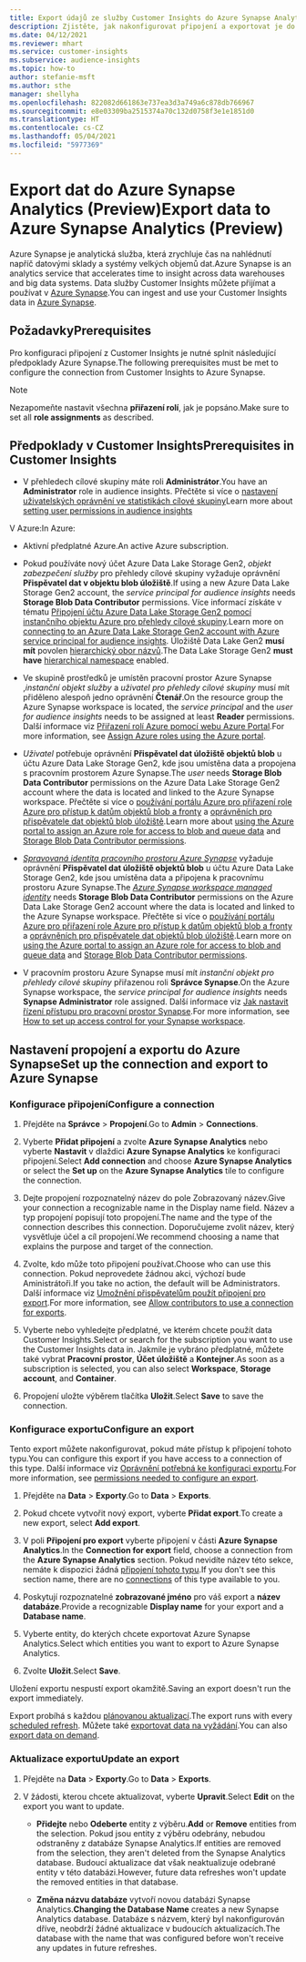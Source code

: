 ```yaml
---
title: Export údajů ze služby Customer Insights do Azure Synapse Analytics
description: Zjistěte, jak nakonfigurovat připojení a exportovat je do Azure Synapse Analytics.
ms.date: 04/12/2021
ms.reviewer: mhart
ms.service: customer-insights
ms.subservice: audience-insights
ms.topic: how-to
author: stefanie-msft
ms.author: sthe
manager: shellyha
ms.openlocfilehash: 822082d661863e737ea3d3a749a6c878db766967
ms.sourcegitcommit: e8e03309ba2515374a70c132d0758f3e1e1851d0
ms.translationtype: HT
ms.contentlocale: cs-CZ
ms.lasthandoff: 05/04/2021
ms.locfileid: "5977369"
---
```

# <a name="export-data-to-azure-synapse-analytics-preview"></a><span data-ttu-id="762c1-103">Export dat do Azure Synapse Analytics (Preview)</span><span class="sxs-lookup"><span data-stu-id="762c1-103">Export data to Azure Synapse Analytics (Preview)</span></span>

<span data-ttu-id="762c1-104">Azure Synapse je analytická služba, která zrychluje čas na nahlédnutí napříč datovými sklady a systémy velkých objemů dat.</span><span class="sxs-lookup"><span data-stu-id="762c1-104">Azure Synapse is an analytics service that accelerates time to insight across data warehouses and big data systems.</span></span> <span data-ttu-id="762c1-105">Data služby Customer Insights můžete přijímat a používat v [Azure Synapse](/azure/synapse-analytics/overview-what-is).</span><span class="sxs-lookup"><span data-stu-id="762c1-105">You can ingest and use your Customer Insights data in [Azure Synapse](/azure/synapse-analytics/overview-what-is).</span></span>

## <a name="prerequisites"></a><span data-ttu-id="762c1-106">Požadavky</span><span class="sxs-lookup"><span data-stu-id="762c1-106">Prerequisites</span></span>

<span data-ttu-id="762c1-107">Pro konfiguraci připojení z Customer Insights je nutné splnit následující předpoklady Azure Synapse.</span><span class="sxs-lookup"><span data-stu-id="762c1-107">The following prerequisites must be met to configure the connection from Customer Insights to Azure Synapse.</span></span>

> [!NOTE]
> <span data-ttu-id="762c1-108">Nezapomeňte nastavit všechna **přiřazení rolí**, jak je popsáno.</span><span class="sxs-lookup"><span data-stu-id="762c1-108">Make sure to set all **role assignments** as described.</span></span>  

## <a name="prerequisites-in-customer-insights"></a><span data-ttu-id="762c1-109">Předpoklady v Customer Insights</span><span class="sxs-lookup"><span data-stu-id="762c1-109">Prerequisites in Customer Insights</span></span>

* <span data-ttu-id="762c1-110">V přehledech cílové skupiny máte roli **Administrátor**.</span><span class="sxs-lookup"><span data-stu-id="762c1-110">You have an **Administrator** role in audience insights.</span></span> <span data-ttu-id="762c1-111">Přečtěte si více o [nastavení uživatelských oprávnění ve statistikách cílové skupiny](permissions.md#assign-roles-and-permissions)</span><span class="sxs-lookup"><span data-stu-id="762c1-111">Learn more about [setting user permissions in audience insights](permissions.md#assign-roles-and-permissions)</span></span>

<span data-ttu-id="762c1-112">V Azure:</span><span class="sxs-lookup"><span data-stu-id="762c1-112">In Azure:</span></span> 

- <span data-ttu-id="762c1-113">Aktivní předplatné Azure.</span><span class="sxs-lookup"><span data-stu-id="762c1-113">An active Azure subscription.</span></span>

- <span data-ttu-id="762c1-114">Pokud používáte nový účet Azure Data Lake Storage Gen2, *objekt zabezpečení služby* pro přehledy cílové skupiny vyžaduje oprávnění **Přispěvatel dat v objektu blob úložiště**.</span><span class="sxs-lookup"><span data-stu-id="762c1-114">If using a new Azure Data Lake Storage Gen2 account, the *service principal for audience insights* needs **Storage Blob Data Contributor** permissions.</span></span> <span data-ttu-id="762c1-115">Více informací získáte v tématu [Připojení účtu Azure Data Lake Storage Gen2 pomocí instančního objektu Azure pro přehledy cílové skupiny](connect-service-principal.md).</span><span class="sxs-lookup"><span data-stu-id="762c1-115">Learn more on [connecting to an Azure Data Lake Storage Gen2 account with Azure service principal for audience insights](connect-service-principal.md).</span></span> <span data-ttu-id="762c1-116">Úložiště Data Lake Gen2 **musí mít** povolen [hierarchický obor názvů](/azure/storage/blobs/data-lake-storage-namespace).</span><span class="sxs-lookup"><span data-stu-id="762c1-116">The Data Lake Storage Gen2 **must have** [hierarchical namespace](/azure/storage/blobs/data-lake-storage-namespace) enabled.</span></span>

- <span data-ttu-id="762c1-117">Ve skupině prostředků je umístěn pracovní prostor Azure Synapse ,*instanční objekt služby* a *uživatel pro přehledy cílové skupiny* musí mít přiděleno alespoň jedno oprávnění **Čtenář**.</span><span class="sxs-lookup"><span data-stu-id="762c1-117">On the resource group the Azure Synapse workspace is located, the *service principal* and the *user for audience insights* needs to be assigned at least **Reader** permissions.</span></span> <span data-ttu-id="762c1-118">Další informace viz [Přiřazení rolí Azure pomocí webu Azure Portal](/azure/role-based-access-control/role-assignments-portal).</span><span class="sxs-lookup"><span data-stu-id="762c1-118">For more information, see [Assign Azure roles using the Azure portal](/azure/role-based-access-control/role-assignments-portal).</span></span>

- <span data-ttu-id="762c1-119">*Uživatel* potřebuje oprávnění **Přispěvatel dat úložiště objektů blob** u účtu Azure Data Lake Storage Gen2, kde jsou umístěna data a propojena s pracovním prostorem Azure Synapse.</span><span class="sxs-lookup"><span data-stu-id="762c1-119">The *user* needs **Storage Blob Data Contributor** permissions on the Azure Data Lake Storage Gen2 account where the data is located and linked to the Azure Synapse workspace.</span></span> <span data-ttu-id="762c1-120">Přečtěte si více o [používání portálu Azure pro přiřazení role Azure pro přístup k datům objektů blob a fronty](/azure/storage/common/storage-auth-aad-rbac-portal) a [oprávněních pro přispěvatele dat objektů blob úložiště](/azure/role-based-access-control/built-in-roles#storage-blob-data-contributor).</span><span class="sxs-lookup"><span data-stu-id="762c1-120">Learn more about [using the Azure portal to assign an Azure role for access to blob and queue data](/azure/storage/common/storage-auth-aad-rbac-portal) and [Storage Blob Data Contributor permissions](/azure/role-based-access-control/built-in-roles#storage-blob-data-contributor).</span></span>

- <span data-ttu-id="762c1-121">*[Spravovaná identita pracovního prostoru Azure Synapse](/azure/synapse-analytics/security/synapse-workspace-managed-identity)* vyžaduje oprávnění **Přispěvatel dat úložiště objektů blob** u účtu Azure Data Lake Storage Gen2, kde jsou umístěna data a připojena k pracovnímu prostoru Azure Synapse.</span><span class="sxs-lookup"><span data-stu-id="762c1-121">The *[Azure Synapse workspace managed identity](/azure/synapse-analytics/security/synapse-workspace-managed-identity)* needs **Storage Blob Data Contributor** permissions on the Azure Data Lake Storage Gen2 account where the data is located and linked to the Azure Synapse workspace.</span></span> <span data-ttu-id="762c1-122">Přečtěte si více o [používání portálu Azure pro přiřazení role Azure pro přístup k datům objektů blob a fronty](/azure/storage/common/storage-auth-aad-rbac-portal) a [oprávněních pro přispěvatele dat objektů blob úložiště](/azure/role-based-access-control/built-in-roles#storage-blob-data-contributor).</span><span class="sxs-lookup"><span data-stu-id="762c1-122">Learn more on [using the Azure portal to assign an Azure role for access to blob and queue data](/azure/storage/common/storage-auth-aad-rbac-portal) and [Storage Blob Data Contributor permissions](/azure/role-based-access-control/built-in-roles#storage-blob-data-contributor).</span></span>

- <span data-ttu-id="762c1-123">V pracovním prostoru Azure Synapse musí mít *instanční objekt pro přehledy cílové skupiny* přiřazenou roli **Správce Synapse**.</span><span class="sxs-lookup"><span data-stu-id="762c1-123">On the Azure Synapse workspace, the *service principal for audience insights* needs **Synapse Administrator** role assigned.</span></span> <span data-ttu-id="762c1-124">Další informace viz [Jak nastavit řízení přístupu pro pracovní prostor Synapse](/azure/synapse-analytics/security/how-to-set-up-access-control).</span><span class="sxs-lookup"><span data-stu-id="762c1-124">For more information, see [How to set up access control for your Synapse workspace](/azure/synapse-analytics/security/how-to-set-up-access-control).</span></span>

## <a name="set-up-the-connection-and-export-to-azure-synapse"></a><span data-ttu-id="762c1-125">Nastavení propojení a exportu do Azure Synapse</span><span class="sxs-lookup"><span data-stu-id="762c1-125">Set up the connection and export to Azure Synapse</span></span>

### <a name="configure-a-connection"></a><span data-ttu-id="762c1-126">Konfigurace připojení</span><span class="sxs-lookup"><span data-stu-id="762c1-126">Configure a connection</span></span>

1. <span data-ttu-id="762c1-127">Přejděte na **Správce** > **Propojení**.</span><span class="sxs-lookup"><span data-stu-id="762c1-127">Go to **Admin** > **Connections**.</span></span>

1. <span data-ttu-id="762c1-128">Vyberte **Přidat připojení** a zvolte **Azure Synapse Analytics** nebo vyberte **Nastavit** v dlaždici **Azure Synapse Analytics** ke konfiguraci připojení.</span><span class="sxs-lookup"><span data-stu-id="762c1-128">Select **Add connection** and choose **Azure Synapse Analytics** or select the **Set up** on the **Azure Synapse Analytics** tile to configure the connection.</span></span>

1. <span data-ttu-id="762c1-129">Dejte propojení rozpoznatelný název do pole Zobrazovaný název.</span><span class="sxs-lookup"><span data-stu-id="762c1-129">Give your connection a recognizable name in the Display name field.</span></span> <span data-ttu-id="762c1-130">Název a typ propojení popisují toto propojení.</span><span class="sxs-lookup"><span data-stu-id="762c1-130">The name and the type of the connection describes this connection.</span></span> <span data-ttu-id="762c1-131">Doporučujeme zvolit název, který vysvětluje účel a cíl propojení.</span><span class="sxs-lookup"><span data-stu-id="762c1-131">We recommend choosing a name that explains the purpose and target of the connection.</span></span>

1. <span data-ttu-id="762c1-132">Zvolte, kdo může toto připojení používat.</span><span class="sxs-lookup"><span data-stu-id="762c1-132">Choose who can use this connection.</span></span> <span data-ttu-id="762c1-133">Pokud neprovedete žádnou akci, výchozí bude Aministrátoři.</span><span class="sxs-lookup"><span data-stu-id="762c1-133">If you take no action, the default will be Administrators.</span></span> <span data-ttu-id="762c1-134">Další informace viz [Umožnění přispěvatelům použít připojení pro export](connections.md#allow-contributors-to-use-a-connection-for-exports).</span><span class="sxs-lookup"><span data-stu-id="762c1-134">For more information, see [Allow contributors to use a connection for exports](connections.md#allow-contributors-to-use-a-connection-for-exports).</span></span>

1. <span data-ttu-id="762c1-135">Vyberte nebo vyhledejte předplatné, ve kterém chcete použít data Customer Insights.</span><span class="sxs-lookup"><span data-stu-id="762c1-135">Select or search for the subscription you want to use the Customer Insights data in.</span></span> <span data-ttu-id="762c1-136">Jakmile je vybráno předplatné, můžete také vybrat **Pracovní prostor**, **Účet úložiště** a **Kontejner**.</span><span class="sxs-lookup"><span data-stu-id="762c1-136">As soon as a subscription is selected, you can also select **Workspace**, **Storage account**, and **Container**.</span></span>

1. <span data-ttu-id="762c1-137">Propojení uložte výběrem tlačítka **Uložit**.</span><span class="sxs-lookup"><span data-stu-id="762c1-137">Select **Save** to save the connection.</span></span>

### <a name="configure-an-export"></a><span data-ttu-id="762c1-138">Konfigurace exportu</span><span class="sxs-lookup"><span data-stu-id="762c1-138">Configure an export</span></span>

<span data-ttu-id="762c1-139">Tento export můžete nakonfigurovat, pokud máte přístup k připojení tohoto typu.</span><span class="sxs-lookup"><span data-stu-id="762c1-139">You can configure this export if you have access to a connection of this type.</span></span> <span data-ttu-id="762c1-140">Další informace viz [Oprávnění potřebná ke konfiguraci exportu](export-destinations.md#set-up-a-new-export).</span><span class="sxs-lookup"><span data-stu-id="762c1-140">For more information, see [permissions needed to configure an export](export-destinations.md#set-up-a-new-export).</span></span>

1. <span data-ttu-id="762c1-141">Přejděte na **Data** > **Exporty**.</span><span class="sxs-lookup"><span data-stu-id="762c1-141">Go to **Data** > **Exports**.</span></span>

1. <span data-ttu-id="762c1-142">Pokud chcete vytvořit nový export, vyberte **Přidat export**.</span><span class="sxs-lookup"><span data-stu-id="762c1-142">To create a new export, select **Add export**.</span></span>

1. <span data-ttu-id="762c1-143">V poli **Připojení pro export** vyberte připojení v části **Azure Synapse Analytics**.</span><span class="sxs-lookup"><span data-stu-id="762c1-143">In the **Connection for export** field, choose a connection from the **Azure Synapse Analytics** section.</span></span> <span data-ttu-id="762c1-144">Pokud nevidíte název této sekce, nemáte k dispozici žádná [připojení tohoto typu](connections.md).</span><span class="sxs-lookup"><span data-stu-id="762c1-144">If you don't see this section name, there are no [connections](connections.md) of this type available to you.</span></span>

1. <span data-ttu-id="762c1-145">Poskytují rozpoznatelné **zobrazované jméno** pro váš export a **název databáze**.</span><span class="sxs-lookup"><span data-stu-id="762c1-145">Provide a recognizable **Display name** for your export and a **Database name**.</span></span>

1. <span data-ttu-id="762c1-146">Vyberte entity, do kterých chcete exportovat Azure Synapse Analytics.</span><span class="sxs-lookup"><span data-stu-id="762c1-146">Select which entities you want to export to Azure Synapse Analytics.</span></span>

1. <span data-ttu-id="762c1-147">Zvolte **Uložit**.</span><span class="sxs-lookup"><span data-stu-id="762c1-147">Select **Save**.</span></span>

<span data-ttu-id="762c1-148">Uložení exportu nespustí export okamžitě.</span><span class="sxs-lookup"><span data-stu-id="762c1-148">Saving an export doesn't run the export immediately.</span></span>

<span data-ttu-id="762c1-149">Export probíhá s každou [plánovanou aktualizací](system.md#schedule-tab).</span><span class="sxs-lookup"><span data-stu-id="762c1-149">The export runs with every [scheduled refresh](system.md#schedule-tab).</span></span> <span data-ttu-id="762c1-150">Můžete také [exportovat data na vyžádání](export-destinations.md#run-exports-on-demand).</span><span class="sxs-lookup"><span data-stu-id="762c1-150">You can also [export data on demand](export-destinations.md#run-exports-on-demand).</span></span>

### <a name="update-an-export"></a><span data-ttu-id="762c1-151">Aktualizace exportu</span><span class="sxs-lookup"><span data-stu-id="762c1-151">Update an export</span></span>

1. <span data-ttu-id="762c1-152">Přejděte na **Data** > **Exporty**.</span><span class="sxs-lookup"><span data-stu-id="762c1-152">Go to **Data** > **Exports**.</span></span>

1. <span data-ttu-id="762c1-153">V žádosti, kterou chcete aktualizovat, vyberte **Upravit**.</span><span class="sxs-lookup"><span data-stu-id="762c1-153">Select **Edit** on the export you want to update.</span></span>

   - <span data-ttu-id="762c1-154">**Přidejte** nebo **Odeberte** entity z výběru.</span><span class="sxs-lookup"><span data-stu-id="762c1-154">**Add** or **Remove** entities from the selection.</span></span> <span data-ttu-id="762c1-155">Pokud jsou entity z výběru odebrány, nebudou odstraněny z databáze Synapse Analytics.</span><span class="sxs-lookup"><span data-stu-id="762c1-155">If entities are removed from the selection, they aren't deleted from the Synapse Analytics database.</span></span> <span data-ttu-id="762c1-156">Budoucí aktualizace dat však neaktualizuje odebrané entity v této databázi.</span><span class="sxs-lookup"><span data-stu-id="762c1-156">However, future data refreshes won't update the removed entities in that database.</span></span>

   - <span data-ttu-id="762c1-157">**Změna názvu databáze** vytvoří novou databázi Synapse Analytics.</span><span class="sxs-lookup"><span data-stu-id="762c1-157">**Changing the Database Name** creates a new Synapse Analytics database.</span></span> <span data-ttu-id="762c1-158">Databáze s názvem, který byl nakonfigurován dříve, neobdrží žádné aktualizace v budoucích aktualizacích.</span><span class="sxs-lookup"><span data-stu-id="762c1-158">The database with the name that was configured before won't receive any updates in future refreshes.</span></span>
